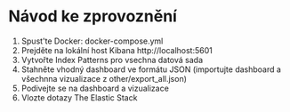 # Návod ke zprovoznění

1. Spust'te Docker: docker-compose.yml
2. Prejděte na lokální host Kibana http://localhost:5601
3. Vytvořte Index Patterns pro vsechna datová sada
4. Stahněte vhodný dashboard ve formátu JSON (importujte dashboard a všechnna vizualizace z other/export_all.json)
5. Podivejte se na dashboard a vizualizace
6. Vlozte dotazy The Elastic Stack
